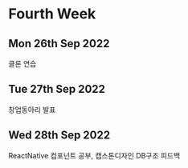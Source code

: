 Fourth Week
=============
Mon 26th Sep 2022
-----------------
클론 연습

Tue 27th Sep 2022
-------------------
창업동아리 발표

Wed 28th Sep 2022
-------------------
ReactNative 컴포넌트 공부, 캡스톤디자인 DB구조 피드백
